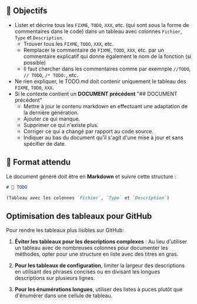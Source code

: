 ## 🎯 Objectifs

- Lister et décrire tous les `FIXME`, `TODO`, `XXX`, etc. (qui sont sous la forme de commentaires dans le code) dans un tableau avec colonnes `Fichier`, `Type` et `Description`.
  - Trouver tous les `FIXME`, `TODO`, `XXX`, etc.
  - Remplacer le commentaire de `FIXME`, `TODO`, `XXX`, etc. par un commentaire explicatif qui donne également le nom de la fonction (si possible)
  - Il faut chercher dans les commentaires comme par exemnple `//TODO`, `// TODO`, `/* TODO:`, etc.
- Ne rien expliquer, le TODO.md doit contenir uniquement le tableau des `FIXME`, `TODO`, `XXX`.
- Si le contexte contient un **DOCUMENT précédent** "## DOCUMENT précédent"
  - Mettre à jour le contenu markdown en effectuant une adaptation de la dernière génération.
  - Ajouter ce qui manque.
  - Supprimer ce qui n'existe plus.
  - Corriger ce qui a changé par rapport au code source.
  - Indiquer au bas du document qu'il s'agit d'une mise à jour et sans spécifier de date.

## 📑 Format attendu

Le document généré doit être en **Markdown** et suivre cette structure :

```markdown
# 📘 TODO

(Tableau avec les colonnes `Fichier`, `Type` et `Description`)
```

## Optimisation des tableaux pour GitHub

Pour rendre les tableaux plus lisibles sur GitHub:

1. **Éviter les tableaux pour les descriptions complexes** : Au lieu d'utiliser un tableau avec de nombreuses colonnes pour documenter les méthodes, opter pour une structure en liste avec des titres en gras.

2. **Pour les tableaux de configuration**, limiter la largeur des descriptions en utilisant des phrases concises ou en divisant les longues descriptions sur plusieurs lignes.

3. **Pour les énumérations longues**, utiliser des listes à puces plutôt que d'énumérer dans une cellule de tableau.
